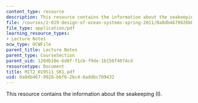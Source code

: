 ```yaml
---
content_type: resource
description: This resource contains the information about the seakeeping (I).
file: /courses/2-019-design-of-ocean-systems-spring-2011/0a8db4679928bbf62bc46addbc709432_MIT2_019S11_SK1.pdf
file_type: application/pdf
learning_resource_types:
- Lecture Notes
ocw_type: OCWFile
parent_title: Lecture Notes
parent_type: CourseSection
parent_uid: 120db10e-6d8f-f1cb-f9de-1b156f4074cd
resourcetype: Document
title: MIT2_019S11_SK1.pdf
uid: 0a8db467-9928-bbf6-2bc4-6addbc709432
---
```

This resource contains the information about the seakeeping (I).

